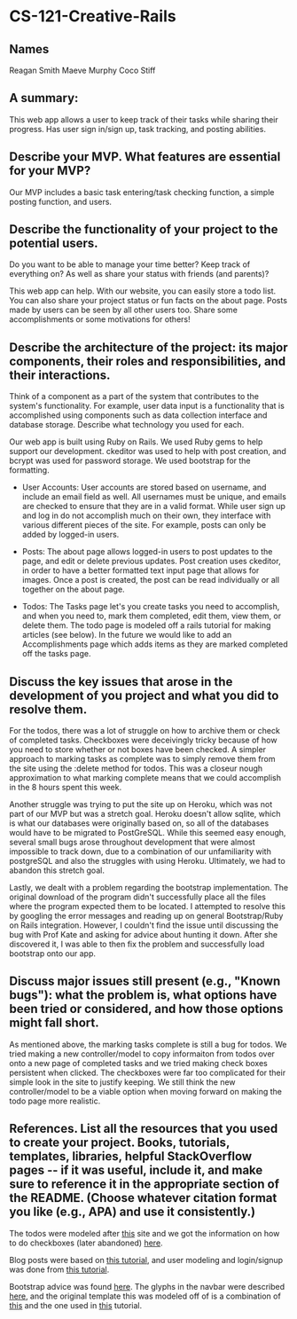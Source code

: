 # CS-121-Creative-Rails

## Names 
Reagan Smith
Maeve Murphy
Coco Stiff

## A summary: 
This web app allows a user to keep track of their tasks while sharing their progress. Has user sign in/sign up, task tracking, and posting abilities.

## Describe your MVP. What features are essential for your MVP? 
Our MVP includes a basic task entering/task checking function, a simple posting function, and users.

## Describe the functionality of your project to the potential users. 
Do you want to be able to manage your time better? Keep track of everything on? As well as share your status with friends (and parents)?

This web app can help. With our website, you can easily store a todo list. You can also share your project status or fun facts on the about page. Posts made by users can be seen by all other users too. Share some accomplishments or some motivations for others!

## Describe the architecture of the project: its major components, their roles and responsibilities, and their interactions. 
Think of a component as a part of the system that contributes to the system's functionality. For example, user data input is a functionality that is accomplished using components such as data collection interface and database storage. Describe what technology you used for each.

Our web app is built using Ruby on Rails. We used Ruby gems to help support our development. ckeditor was used to help with post creation, and bcrypt was used for password storage.
We used bootstrap for the formatting. 
* User Accounts:
User accounts are stored based on username, and include an email field as well. All usernames must be unique, and emails are checked to ensure that they are in a valid format. While user sign up and log in do not accomplish much on their own, they interface with various different pieces of the site. For example, posts can only be added by logged-in users.

* Posts: 
The about page allows logged-in users to post updates to the page, and edit or delete previous updates. Post creation uses ckeditor, in order to have a better formatted text input page that allows for images. Once a post is created, the post can be read individually or all together on the about page.
* Todos:
The Tasks page let's you create tasks you need to accomplish, and when you need to, mark them completed, edit them, view them, or delete them. 
The todo page is modeled off a rails tutorial for making articles (see below). In the future we would like to add an Accomplishments page which adds items as they are marked completed off the tasks page.

## Discuss the key issues that arose in the development of you project and what you did to resolve them.

For the todos, there was a lot of struggle on how to archive them or check of completed tasks. Checkboxes were deceivingly tricky because of how you need to store whether or not boxes have been checked. A simpler approach to marking tasks as complete was to simply remove them from the site using the :delete method for todos. This was a closeur nough approximation to what marking complete means that we could accomplish in the 8 hours spent this week.

Another struggle was trying to put the site up on Heroku, which was not part of our MVP but was a stretch goal. Heroku doesn't allow sqlite, which is what our databases were originally based on, so all of the databases would have to be migrated to PostGreSQL. While this seemed easy enough, several small bugs arose throughout development that were almost impossible to track down, due to a combination of our unfamiliarity with postgreSQL and also the struggles with using Heroku. Ultimately, we had to abandon this stretch goal.

Lastly, we dealt with a problem regarding the bootstrap implementation. The original download of the program didn't successfully place all the files where the program expected them to be located. I attempted to resolve this by googling the error messages and reading up on general Bootstrap/Ruby on Rails integration. However, I couldn't find the issue until discussing the bug with Prof Kate and asking for advice about hunting it down. After she discovered it, I was able to then fix the problem and successfully load bootstrap onto our app.

## Discuss major issues still present (e.g., "Known bugs"): what the problem is, what options have been tried or considered, and how those options might fall short.

As mentioned above, the marking tasks complete is still a bug for todos. We tried making a new controller/model to copy informaiton from todos over onto a new page of completed tasks and we tried making check boxes persistent when clicked. The checkboxes were far too complicated for their simple look in the site to justify keeping. We still think the new controller/model to be a viable option when moving forward on making the todo page more realistic.

## References. List all the resources that you used to create your project. Books, tutorials, templates, libraries, helpful StackOverflow pages -- if it was useful, include it, and make sure to reference it in the appropriate section of the README. (Choose whatever citation format you like (e.g., APA) and use it consistently.)

The todos were modeled after [this](http://guides.rubyonrails.org/getting_started.html) site and we got the information on how to do checkboxes (later abandoned) [here](https://developer.mozilla.org/en-US/docs/Web/HTML/Element/input/checkbox).

Blog posts were based on [this tutorial](https://scotch.io/tutorials/build-a-blog-with-ruby-on-rails-part-1), and user modeling and login/signup was done from [this tutorial](https://www.railstutorial.org/book/modeling_users).

Bootstrap advice was found [here](https://www.w3schools.com/bootstrap/bootstrap_navbar.asp). The glyphs in the navbar were described [here](https://getbootstrap.com/docs/3.3/components/), and the original template this was modeled off of is a combination of [this](https://startbootstrap.com/template-overviews/bare/) and the one used in [this](https://www.youtube.com/watch?v=MpFO4Zr0EPE) tutorial.

